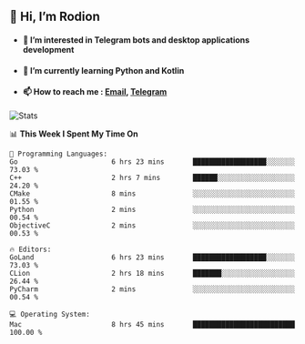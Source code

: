 ## 👋 Hi, I’m Rodion
- #### 👀 I’m interested in Telegram bots and desktop applications development
- #### 🌱 I’m currently learning Python and Kotlin
- #### 📫 How to reach me : [Email](mailto:me@lavn.ml), [Telegram](https://t.me/rodion_gudz)

![Stats](https://github-readme-stats.vercel.app/api?username=rodion-gudz&show_icons=true&theme=github_dark&hide_border=true&hide=issues&count_private=true&layout=compact)


<!--START_SECTION:waka-->
📊 **This Week I Spent My Time On** 

```text
💬 Programming Languages: 
Go                       6 hrs 23 mins       ██████████████████░░░░░░░   73.03 % 
C++                      2 hrs 7 mins        ██████░░░░░░░░░░░░░░░░░░░   24.20 % 
CMake                    8 mins              ░░░░░░░░░░░░░░░░░░░░░░░░░   01.55 % 
Python                   2 mins              ░░░░░░░░░░░░░░░░░░░░░░░░░   00.54 % 
ObjectiveC               2 mins              ░░░░░░░░░░░░░░░░░░░░░░░░░   00.53 % 

🔥 Editors: 
GoLand                   6 hrs 23 mins       ██████████████████░░░░░░░   73.03 % 
CLion                    2 hrs 18 mins       ███████░░░░░░░░░░░░░░░░░░   26.44 % 
PyCharm                  2 mins              ░░░░░░░░░░░░░░░░░░░░░░░░░   00.54 % 

💻 Operating System: 
Mac                      8 hrs 45 mins       █████████████████████████   100.00 % 
```


<!--END_SECTION:waka-->
